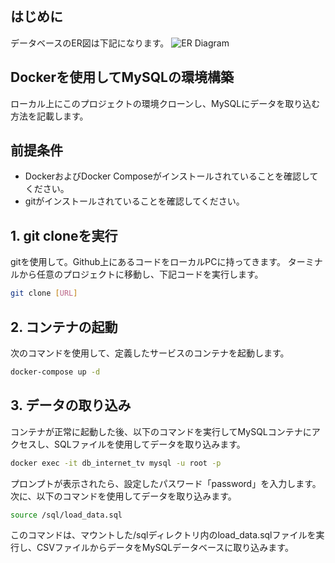 ## はじめに
データベースのER図は下記になります。
![ER Diagram](ER.drawio.svg)

## Dockerを使用してMySQLの環境構築
ローカル上にこのプロジェクトの環境クローンし、MySQLにデータを取り込む方法を記載します。

## 前提条件
- DockerおよびDocker Composeがインストールされていることを確認してください。
- gitがインストールされていることを確認してください。

## 1. git cloneを実行
gitを使用して。Github上にあるコードをローカルPCに持ってきます。
ターミナルから任意のプロジェクトに移動し、下記コードを実行します。
```bash
git clone [URL]
```

## 2. コンテナの起動
次のコマンドを使用して、定義したサービスのコンテナを起動します。
```bash
docker-compose up -d
```

## 3. データの取り込み
コンテナが正常に起動した後、以下のコマンドを実行してMySQLコンテナにアクセスし、SQLファイルを使用してデータを取り込みます。
```bash
docker exec -it db_internet_tv mysql -u root -p
```
プロンプトが表示されたら、設定したパスワード「password」を入力します。次に、以下のコマンドを使用してデータを取り込みます。
```bash
source /sql/load_data.sql
```
このコマンドは、マウントした/sqlディレクトリ内のload_data.sqlファイルを実行し、CSVファイルからデータをMySQLデータベースに取り込みます。
